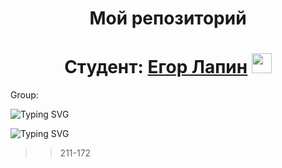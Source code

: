 <h1 align="center">Мой репозиторий</h1>


<h1 align="center">Студент: <a href="https://github.com/egLapin" target="_blank">Егор Лапин</a> 
<img src="https://github.com/blackcater/blackcater/raw/main/images/Hi.gif" height="32"/></h1>

Group: 

<img src="https://readme-typing-svg.demolab.com?font=Fira+Code&size=16&duration=4000&pause=2000&width=500&lines=char+groupValue%5B8%5D+%3D+%7B'2'%2C'2'%2C'1'%2C'-'%2C'1'%2C'7'%2C'2'%7D" alt="Typing SVG" /></a>

<img src="https://readme-typing-svg.demolab.com?font=Fira+Code&size=16&duration=4000&pause=2000&width=500&lines=cout+%3C%3C+groupValue" alt="Typing SVG" /></a>

>> 211-172
